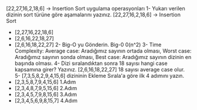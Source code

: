 [22,27,16,2,18,6] -> Insertion Sort uygulama operasyonları 
1- Yukarı verilen dizinin sort türüne göre aşamalarını yazınız.
[22,27,16,2,18,6] -> Insertion Sort
- [2,27,16,22,18,6]
- [2,6,16,22,18,27]
- [2,6,16,18,22,27]
2- Big-O yu Gönderin.
Big-0 	0(n^2)
3- Time Complexity: 
Average case: Aradığımız sayının ortada olması,
Worst case: Aradığımız sayının sonda olması, 
Best case: Aradığımız sayının dizinin en başında olması.
4- Dizi sıralandıktan sonra 18 sayısı hangi case kapsamına girer? Yazınız.
[2,6,16,18,22,27]
18 sayısı average case olur.
5- [7,3,5,8,2,9,4,15,6] dizininin Ekleme Sırala'a göre ilk 4 adımını yazın.
- [2,3,5,8,7,9,4,15,6] 1.Adım
- [2,3,4,8,7,9,5,15,6] 2.Adım
- [2,3,4,5,7,9,8,15,6] 3.Adım
- [2,3,4,5,6,9,8,15,7] 4.Adım

